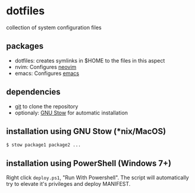 
# dotfiles
collection of system configuration files

## packages
- dotfiles: creates symlinks in $HOME to the files in this aspect
- nvim: Configures [neovim](https://github.com/neovim/neovim)
- emacs: Configures [emacs](https://www.gnu.org/software/emacs/)

## dependencies
- [git](https://git-scm.com/) to clone the repository
- optionaly: [GNU Stow](https://www.gnu.org/software/stow/) for automatic installation

## installation using GNU Stow (*nix/MacOS)
```console
$ stow package1 package2 ...
```

## installation using PowerShell (Windows 7+)
Right click `deploy.ps1`, "Run With Powershell". The script will automatically try to elevate
it's privileges and deploy MANIFEST.